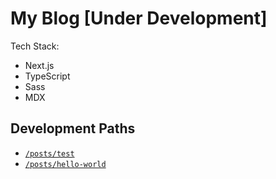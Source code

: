# My Blog [Under Development]

Tech Stack: 
- Next.js
- TypeScript
- Sass
- MDX

## Development Paths

- [`/posts/test`](https://blog-lutfiandri-dev.vercel.app/posts/test)
- [`/posts/hello-world`](https://blog-lutfiandri-dev.vercel.app/posts/hello-world)
  